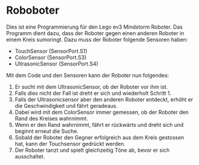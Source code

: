 # Roboboter

Dies ist eine Programmierung für den Lego ev3 Mindstorm Roboter. Das Programm dient dazu, dass der Roboter gegen einen anderen Roboter in einem Kreis sumoringt. Dazu muss der Roboter folgende Sensoren haben: 
- TouchSensor (SensorPort.S1) 
- ColorSensor (SensorPort.S3)
- UltrasonicSensor (SensorPort.S4)

Mit dem Code und den Sensoren kann der Roboter nun folgendes: 
1. Er sucht mit dem UltrasonicSensor, ob der Roboter vor ihm ist. 
2. Falls dies nicht der Fall ist dreht er sich und wiederholt Schritt 1.
3. Falls der Ultrasonicsensor aber den anderen Roboter entdeckt, erhöht er die Geschwindigkeit und fährt geradeaus. 
4. Dabei wird mit dem ColorSensor immer gemessen, ob der Roboter den Rand des Kreises wahrnimmt.
5. Wenn er den Rand wahrnimmt, fährt er rückwärts und dreht sich und beginnt erneut die Suche.
6. Sobald der Roboter den Gegner erfolgreich aus dem Kreis gestossen hat, kann der Touchsensor gedrückt werden.
7. Der Roboter tanzt und spielt gleichzeitig Töne ab, bevor er sich ausschaltet. 
